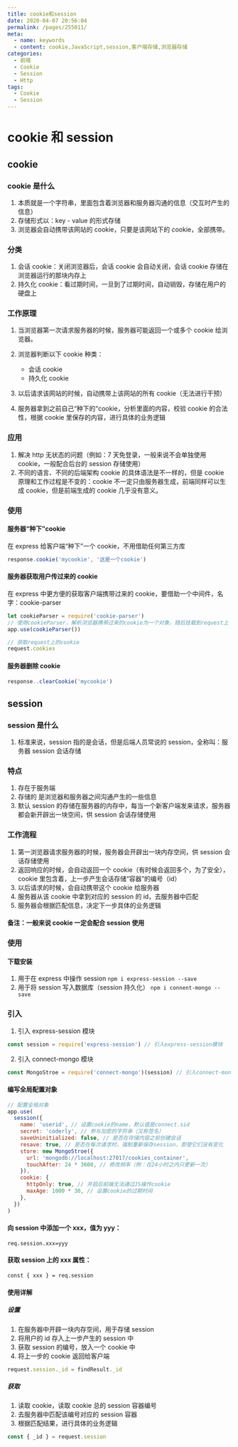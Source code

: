 ```yaml
---
title: cookie和session
date: 2020-04-07 20:56:04
permalink: /pages/255011/
meta:
  - name: keywords
  - content: cookie,JavaScript,session,客户端存储,浏览器存储
categories:
  - 前端
  - Cookie
  - Session
  - Http
tags:
  - Cookie
  - Session
---
```


# cookie 和 session

## cookie

### cookie 是什么

1. 本质就是一个字符串，里面包含着浏览器和服务器沟通的信息（交互时产生的信息）
2. 存储形式以：key - value 的形式存储
3. 浏览器会自动携带该网站的 cookie，只要是该网站下的 cookie，全部携带。

<!-- more -->

### 分类

1. 会话 cookie：关闭浏览器后，会话 cookie 会自动关闭，会话 cookie 存储在浏览器运行的那块内存上
2. 持久化 cookie：看过期时间，一旦到了过期时间，自动销毁，存储在用户的硬盘上

### 工作原理

1. 当浏览器第一次请求服务器的时候，服务器可能返回一个或多个 cookie 给浏览器。
2. 浏览器判断以下 cookie 种类：

   - 会话 cookie
   - 持久化 cookie

3. 以后请求该网站的时候，自动携带上该网站的所有 cookie（无法进行干预）
4. 服务器拿到之前自己“种下的“cookie，分析里面的内容，校验 cookie 的合法性，根据 cookie 里保存的内容，进行具体的业务逻辑

### 应用

1. 解决 http 无状态的问题（例如：7 天免登录，一般来说不会单独使用 cookie，一般配合后台的 session 存储使用）
2. 不同的语言、不同的后端架构 cookie 的具体语法是不一样的，但是 cookie 原理和工作过程是不变的：cookie 不一定只由服务器生成，前端同样可以生成 cookie，但是前端生成的 cookie 几乎没有意义。

### 使用

#### 服务器“种下”cookie

在 express 给客户端“种下”一个 cookie，不用借助任何第三方库

```js
response.cookie('mycookie', '这是一个cookie')
```

#### 服务器获取用户传过来的 cookie

在 express 中更方便的获取客户端携带过来的 cookie，要借助一个中间件，名字：cookie-parser

```js
let cookieParser = require('cookie-parser')
// 使用cookieParser，解析浏览器携带过来的cookie为一个对象，随后挂载到request上
app.use(cookieParser())

// 获取request上的cookie
request.cookies
```

#### 服务器删除 cookie

```js
response..clearCookie('mycookie')
```

## session

### session 是什么

1. 标准来说，session 指的是会话，但是后端人员常说的 session，全称叫：服务器 session 会话存储

### 特点

1. 存在于服务端
2. 存储的 是浏览器和服务器之间沟通产生的一些信息
3. 默认 session 的存储在服务器的内存中，每当一个新客户端发来请求，服务器都会新开辟出一块空间，供 session 会话存储使用

### 工作流程

1. 第一浏览器请求服务器的时候，服务器会开辟出一块内存空间，供 session 会话存储使用
2. 返回响应的时候，会自动返回一个 cookie（有时候会返回多个，为了安全），cookie 里包含着，上一步产生会话存储“容器”的编号（id）
3. 以后请求的时候，会自动携带这个 cookie 给服务器
4. 服务器从该 cookie 中拿到对应的 session 的 id，去服务器中匹配
5. 服务器会根据匹配信息，决定下一步具体的业务逻辑

#### 备注：一般来说 cookie 一定会配合 session 使用

### 使用

#### 下载安装

1. 用于在 express 中操作 session
   `npm i express-session --save`
2. 用于将 session 写入数据库（session 持久化）
   `npm i connent-mongo --save`

### 引入

1. 引入 express-session 模块

```js
const session = require('express-session') // 引入express-session模块
```

2. 引入 connect-mongo 模块

```js
const MongoStroe = require('connect-mongo')(session) // 引入connect-mongo模块
```

#### 编写全局配置对象

```js
// 配置全局对象
app.use(
  session({
    name: 'userid', // 设置cookie的name，默认值是connect.sid
    secret: 'coderly', // 参与加密的字符串（又称签名）
    saveUninitialized: false, // 是否在存储内容之前创建会话
    resave: true, // 是否在每次请求时，强制重新保存session，即使它们没有变化
    store: new MongoStroe({
      url: 'mongodb://localhost:27017/cookies_container',
      touchAfter: 24 * 3600, // 修改频率（例：在24小时之内只更新一次）
    }),
    cookie: {
      httpOnly: true, // 开启后前端无法通过JS操作cookie
      maxAge: 1000 * 30, // 设置cookie的过期时间
    },
  })
)
```

#### 向 session 中添加一个 xxx，值为 yyy：

`req.session.xxx=yyy`

#### 获取 session 上的 xxx 属性：

`const { xxx } = req.session`

#### 使用详解

##### 设置

1. 在服务器中开辟一块内存空间，用于存储 session
2. 将用户的 id 存入上一步产生的 session 中
3. 获取 session 的编号，放入一个 cookie 中
4. 将上一步的 cookie 返回给客户端

```js
request.session._id = findResult._id
```

##### 获取

1. 读取 cookie，读取 cookie 总的 session 容器编号
2. 去服务器中匹配该编号对应的 session 容器
3. 根据匹配结果，进行具体的业务逻辑

```js
const { _id } = request.session
```
